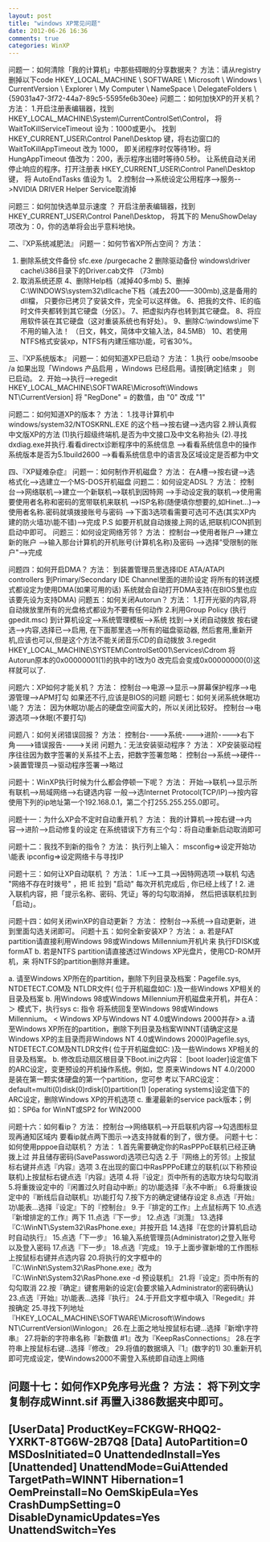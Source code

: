 ```yaml
---
layout: post
title: "windows XP常见问题"
date: 2012-06-26 16:36
comments: true
categories: WinXP
---
```

问题一：如何清除「我的计算机」中那些碍眼的分享数据夹？
方法：请从registry删掉以下code
HKEY_LOCAL_MACHINE \\ SOFTWARE \\ Microsoft \\ Windows \\ CurrentVersion \\ Explorer \\ My Computer \\ NameSpace \\ DelegateFolders \\ {59031a47-3f72-44a7-89c5-5595fe6b30ee}
问题二：如何加快XP的开关机？
方法：
1.开启注册表编辑器，找到 HKEY_LOCAL_MACHINE\\System\\CurrentControlSet\\Control，
将 WaitToKillServiceTimeout 设为：1000或更小。
找到 HKEY_CURRENT_USER\\Control Panel\\Desktop 键，将右边窗口的 WaitToKillAppTimeout 改为 1000，
即关闭程序时仅等待1秒。将 HungAppTimeout 值改为：200，表示程序出错时等待0.5秒。
让系统自动关闭停止响应的程序。打开注册表 HKEY_CURRENT_USER\\Control Panel\\Desktop 键，
将 AutoEndTasks 值设为 1。
2.控制台-->系统设定公用程序-->服务-->NVIDIA DRIVER Helper Service取消掉

问题三：如何加快选单显示速度 ？
开启注册表编辑器，找到 HKEY_CURRENT_USER\\Control Panel\\Desktop，
将其下的 MenuShowDelay 项改为：0，你的选单将会出乎意料地快。

二、『XP系统减肥法』
问题一：如何节省XP所占空间？
方法：
1. 删除系统文件备份
sfc.exe /purgecache
2 删除驱动备份
windows\driver cache\i386目录下的Driver.cab文件 （73mb)
3. 取消系统还原
4、删除Help档（减掉40多mb)
5、删掉C:\WINDOWS\system32\dllcache下档（减去200——300mb),这是备用的dll檔，
只要你已拷贝了安装文件，完全可以这样做。
6、把我的文件、IE的临时文件夹都转到其它硬盘（分区）。
7、把虚拟内存也转到其它硬盘。
8、将应用软件装在其它硬盘（这对重装系统也有好处）。
9、删除C:\windows\ime下不用的输入法！ （日文，韩文，简体中文输入法，84.5MB）
10、若使用NTFS格式安装xp，NTFS有内建压缩功\能，可省30%。

三、『XP系统版本』
问题一：如何知道XP已启动？
方法：
1.执行 oobe/msoobe /a
如果出现「Windows 产品启用 ，Windows 已经启用。请按[确定]结束 」
则已启动。
2.
开始-->执行-->regedit
HKEY_LOCAL_MACHINE\\SOFTWARE\\Microsoft\\Windows NT\\CurrentVersion]
将 \"RegDone\" = 的数值，由 \"0\" 改成 \"1\"

问题二：如何知道XP的版本？
方法：
1.找寻计算机中windows/system32/NTOSKRNL.EXE 的这个档-->按右键-->选内容
2.辨认真假中文版XP的方法
(1)执行超级终端机.是否为中文接口及中文名称抬头
(2).寻找dxdiag.exe并执行.看看directx诊断程序中的系统信息
-->看看系统信息中的操作系统版本是否为5.1build2600
-->看看系统信息中的语言及区域设定是否都为中文

四、『XP疑难杂症』
问题一：如何制作开机磁盘？
方法：
在A槽-->按右键-->选格式化-->选建立一个MS-DOS开机磁盘
问题二：如何设定ADSL？
方法：
控制台-->网络联机-->建立一个新联机-->联机到因特网
-->手动设定我的联机-->使用需要使用者名称和密码的宽带联机来联机
-->ISP名称(随便填你想要的,如Hinet...)-->使用者名称.密码就填拨接账号与密码
-->下面3选项看需要可选可不选(其实XP内建的防火墙功\能不错)-->完成
P.S 如要开机就自动拨接上网的话,把联机ICON抓到启动中即可。
问题三：如何设定网络芳邻？
方法：
控制台-->使用者账户-->建立新的账户
-->输入那台计算机的开机账号(计算机名称)及密码
-->选择\"受限制的账户\"-->完成

问题四：如何开启DMA？
方法：
到装置管理员里选择IDE ATA/ATAPI controllers
到Primary/Secondary IDE Channel里面的进阶设定
将所有的转送模式都设定为使用DMA(如果可用的话)
系统就会自动打开DMA支持(在BIOS里也应该要先设为支持DMA)
问题五：如何关闭Autorun？
方法：
1.打开光驱的内容,将自动拨放里所有的光盘格式都设为不要有任何动作
2.利用Group Policy (执行gpedit.msc)
到计算机设定-->系统管理模板-->系统
找到-->关闭自动拨放
按右键选-->内容,选择已-->启用,
在下面那里选-->所有的磁盘驱动器,
然后套用,重新开机,应该也可以,但是这个方法不能关闭音乐CD的自动拨放
3.regedit
HKEY_LOCAL_MACHINE\\SYSTEM\\ControlSet001\\Services\\Cdrom
将Autorun原本的0x00000001(1)的执中的1改为0
改完后会变成0x00000000(0)这样就可以了.

问题六：XP如何才能关机？
方法：
控制台-->电源-->显示-->屏幕保护程序-->电源管理-->APM打勾
如果还不行,应该是BIOS的问题
问题七：如何关闭系统休眠功\能？
方法：
因为休眠功\能占的硬盘空间蛮大的，所以关闭比较好。
控制台-->电源选项-->休眠(不要打勾)

问题八：如何关闭错误回报？
方法：
控制台---->系统---->进阶---->右下角--->错误报告---->关闭
问题九：无法安装驱动程序？
方法：
XP安装驱动程序往往因为数字签署的关系挂不上去，把数字签署忽略：
控制台-->系统-->硬件-->装置管理员-->驱动程序签署-->略过

问题十：WinXP执行时候为什么都会停顿一下呢？
方法：
开始-->联机-->显示所有联机-->局域网络-->右键选内容
一般-->选Internet Protocol(TCP/IP)-->按内容
使用下列的ip地址第一个192.168.0.1，第二个打255.255.255.0即可。

问题十一：为什么XP会不定时自动重开机？
方法：
我的计算机-->按右键-->内容-->进阶-->启动修复的设定
在系统错误下方有三个勾：将自动重新启动取消即可

问题十二：我找不到新的指令？
方法：
执行列上输入：
msconfig=>设定开始功\能表
ipconfig=>设定网络卡与寻找IP

问题十三：如何让XP自动联机 ？
方法：
1.IE-->工具-->因特网选项-->联机
勾选 \"网络不存在时拨号\" ，把 IE 拉到 \"启动\"
每次开机完成后 , 你已经上线了 !
2. 进入联机内容，把「提示名称、密码、凭证」等的勾勾取消掉，
然后把该联机拉到「启动」。

问题十四：如何关闭winXP的自动更新？
方法：
控制台-->系统-->自动更新，进到里面勾选关闭即可。
问题十五：如何全新安装XP？
方法：
a. 若是FAT partition请直接利用Windows 98或Windows Millennium开机片来 执行FDISK或
formAT
b. 若是NTFS partition请直接透过Windows XP光盘片，使用CD-ROM开机，来
将NTFS的partition删除并重建。

a. 请至Windows XP所在的partition，删除下列目录及档案：Pagefile.sys, NTDETECT.COM及 NTLDR文件( 位于开机磁盘如C: )及一些Windows XP相关的目录及档案
b. 用Windows 98或Windows Millennium开机磁盘来开机，并在A：＞ 模式下，执行sys c: 指令
将系统回复至Windows 98或Windows Millennium。
< Windows XP与Windows NT 4.0或Windows 2000并存>
a.请至Windows XP所在的partition，删除下列目录及档案WINNT(请确定这是Windows XP的主目录而非Windows NT 4.0或Windows 2000)Pagefile.sys, NTDETECT.COM及NTLDR文件( 位于开机磁盘如C: )及一些Windows XP相关的目录及档案。
b. 修改启动扇区根目录下Boot.ini之内容：
[boot loader]设定值下的ARC设定，变更预设的开机操作系统。例如，您
原来Windows NT 4.0/2000是装在第一颗实体硬盘的第一个partition，您可参
考以下ARC设定：
default=multi(0)disk(0)rdisk(0)partition(1)
[operating systems]设定值下的ARC设定，删除Windows XP的开机选项
c. 重灌最新的service pack版本；例如：SP6a for WinNT或SP2 for WIN2000

问题十六：如何看ip？
方法：
控制台-->网络联机-->开启联机内容-->勾选图标显现再通知区域内
要看ip就点两下图示-->选支持就看的到了，很方便。
问题十七：如何使用pppoe自动联机？
方法：
1.首先需要确定你的RasPPPoE联机已经正确拨上过
并且储存密码(SavePassword)选项已勾选
2.于『网络上的芳邻』上按鼠标右键并点选『内容』选项
3.在出现的窗口中RasPPPoE建立的联机(以下称预设联机)上按鼠标右键点选『内容』选项
4.将『设定』页中所有的选取方块勾勾取消
5.将重拨设定中的『闲置过久时自动中断』的功\能选择『永不中断』
6.将重拨设定中的『断线后自动联机』功\能打勾
7.按下方的确定键储存设定
8.点选『开始』功\能表…选择『设定』下的『控制台』
9.于『排定的工作』上点鼠标两下
10.点选『新增排定的工作』两下
11.点选『下一步』
12.点选『浏灠』
13.选择『C:\\WinNT\\System32\\RasPhone.exe』并按开启
14.选择『在您的计算机启动时自动执行』
15.点选「下一步』
16.输入系统管理员(Administrator)之登入账号以及登入密码
17.点选『下一步』
18.点选『完成』
19.于上面步骤新增的工作图标上按鼠标右键并点选内容
20.将执行的文字框中的『C:\\WinNt\\System32\\RasPhone.exe』改为
『C:\\WinNt\\System32\\RasPhone.exe -d 预设联机』
21.将『设定』页中所有的勾勾取消
22.按『确定』键套用新的设定(会要求输入Administrator的密码确认)
23.点选『开始』功\能表…选择『执行』
24.于开启文字框中填入『Regedit』并按确定
25.寻找下列地址
『HKEY_LOCAL_MACHINE\\SOFTWARE\\Microsoft\\Windows NT\\CurrentVersion\\Winlogon』
26.在上面之地址按鼠标右键…选择『新增\\字符串』
27.将新的字符串名称『新数值 #1』改为『KeepRasConnections』
28.在字符串上按鼠标右键…选择『修改』
29.将值的数据填入『1』(数字的1)
30.重新开机即可完成设定，使Windows2000不需登入系统即自动连上网络

问题十七：如何作XP免序号光盘？
方法：
将下列文字复制存成Winnt.sif
再置入i386数据夹中即可。
-----
[UserData]
ProductKey=FCKGW-RHQQ2-YXRKT-8TG6W-2B7Q8
[Data]
AutoPartition=0
MSDosInitiated=0
UnattendedInstall=Yes
[Unattended]
UnattendMode=GuiAttended
TargetPath=WINNT
Hibernation=1
OemPreinstall=No
OemSkipEula=Yes
CrashDumpSetting=0
DisableDynamicUpdates=Yes
UnattendSwitch=Yes
------ 
